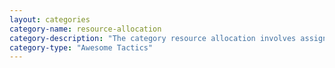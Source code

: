 ```yaml
---
layout: categories
category-name: resource-allocation
category-description: "The category resource allocation involves assigning tasks and workloads to the instances and resources."
category-type: "Awesome Tactics"
---
```

